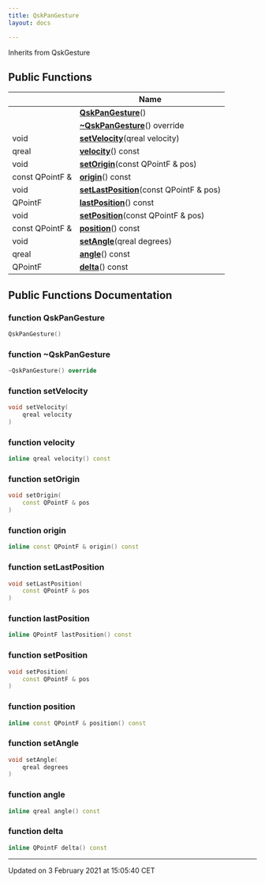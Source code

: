 ```yaml
---
title: QskPanGesture
layout: docs

---
```





Inherits from QskGesture

## Public Functions

|                | Name           |
| -------------- | -------------- |
| | **[QskPanGesture](/docs/classes/classQskPanGesture/#function-qskpangesture)**() |
| | **[~QskPanGesture](/docs/classes/classQskPanGesture/#function-~qskpangesture)**() override |
| void | **[setVelocity](/docs/classes/classQskPanGesture/#function-setvelocity)**(qreal velocity) |
| qreal | **[velocity](/docs/classes/classQskPanGesture/#function-velocity)**() const |
| void | **[setOrigin](/docs/classes/classQskPanGesture/#function-setorigin)**(const QPointF & pos) |
| const QPointF & | **[origin](/docs/classes/classQskPanGesture/#function-origin)**() const |
| void | **[setLastPosition](/docs/classes/classQskPanGesture/#function-setlastposition)**(const QPointF & pos) |
| QPointF | **[lastPosition](/docs/classes/classQskPanGesture/#function-lastposition)**() const |
| void | **[setPosition](/docs/classes/classQskPanGesture/#function-setposition)**(const QPointF & pos) |
| const QPointF & | **[position](/docs/classes/classQskPanGesture/#function-position)**() const |
| void | **[setAngle](/docs/classes/classQskPanGesture/#function-setangle)**(qreal degrees) |
| qreal | **[angle](/docs/classes/classQskPanGesture/#function-angle)**() const |
| QPointF | **[delta](/docs/classes/classQskPanGesture/#function-delta)**() const |

## Public Functions Documentation

### function QskPanGesture

```cpp
QskPanGesture()
```


### function ~QskPanGesture

```cpp
~QskPanGesture() override
```


### function setVelocity

```cpp
void setVelocity(
    qreal velocity
)
```


### function velocity

```cpp
inline qreal velocity() const
```


### function setOrigin

```cpp
void setOrigin(
    const QPointF & pos
)
```


### function origin

```cpp
inline const QPointF & origin() const
```


### function setLastPosition

```cpp
void setLastPosition(
    const QPointF & pos
)
```


### function lastPosition

```cpp
inline QPointF lastPosition() const
```


### function setPosition

```cpp
void setPosition(
    const QPointF & pos
)
```


### function position

```cpp
inline const QPointF & position() const
```


### function setAngle

```cpp
void setAngle(
    qreal degrees
)
```


### function angle

```cpp
inline qreal angle() const
```


### function delta

```cpp
inline QPointF delta() const
```


-------------------------------

Updated on  3 February 2021 at 15:05:40 CET